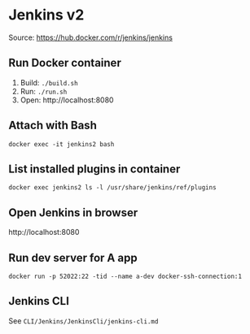 # Jenkins v2

Source: https://hub.docker.com/r/jenkins/jenkins

## Run Docker container
1. Build: `./build.sh`
2. Run: `./run.sh`
3. Open: http://localhost:8080

## Attach with Bash
`docker exec -it jenkins2 bash`

## List installed plugins in container
`docker exec jenkins2 ls -l /usr/share/jenkins/ref/plugins`

## Open Jenkins in browser
http://localhost:8080

## Run dev server for A app
`docker run -p 52022:22 -tid --name a-dev docker-ssh-connection:1`

## Jenkins CLI
See `CLI/Jenkins/JenkinsCli/jenkins-cli.md`
